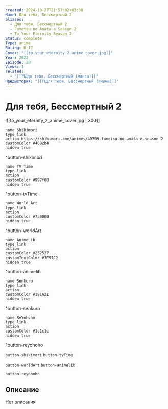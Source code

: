 ```yaml
---
created: 2024-10-27T21:57:02+03:00
Name: Для тебя, Бессмертный 2
aliases:
  - Для тебя, Бессмертный 2
  - Fumetsu no Anata e Season 2
  - To Your Eternity Season 2
Status: complete
Type: anime
Rating: R-17
Cover: "[[to_your_eternity_2_anime_cover.jpg]]"
Year: 2022
Episode: 20
Views: 1
related:
  - "[[⛩️Для тебя, Бессмертный (манга)]]"
Предыстория: "[[⛩️Для тебя, Бессмертный (аниме)]]"
---
```


# Для тебя, Бессмертный 2

![[to_your_eternity_2_anime_cover.jpg | 300]]

```button
name Shikimori
type link
action https://shikimori.one/animes/49709-fumetsu-no-anata-e-season-2
customColor #4682b4
hidden true
```
^button-shikimori

```button
name TV Time
type link
action 
customColor #997f00
hidden true
```
^button-tvTime

```button
name World Art
type link
action 
customColor #7a0000
hidden true
```
^button-worldArt

```button
name AnimeLib
type link
action 
customColor #252527
customTextColor #7E57C2
hidden true
```
^button-animelib

```button
name Senkuro
type link
action 
customColor #191A21
hidden true
```
^button-senkuro

```button
name ReYohoho
type link
action 
customColor #1c1c1c
hidden true
```
^button-reyohoho



`button-shikimori` `button-tvTime`

`button-worldArt` `button-animelib`

`button-reyohoho`

## Описание

Нет описания
